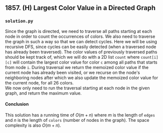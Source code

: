 ## 1857. (H) Largest Color Value in a Directed Graph

### `solution.py`
Since the graph is directed, we need to traverse all paths starting at each node in order to count the occurrences of colors. We also need to traverse the graph in such a way so that we can detect cycles. Here we will be using recursive DFS, since cycles can be easily detected (when a traversed node has already been traversed). The color values of previously traversed paths should be kept track of, which we will do with a 2D list `count` where `count[i][c]` will contain the largest color value for color `c` among all paths that starts from node `i`. During traversal we return the memoized color value if the current node has already been visited, or we recurse on the node's neighboring nodes after which we also update the memoized color value for the current node, for all 26 colors.  
We now only need to run the traversal starting at each node in the given graph, and return the maximum value.  

#### Conclusion
This solution has a running time of $O(m+n)$ where $m$ is the length of `edges` and $n$ is the length of `colors` (number of nodes in the graph). The space complexity is also $O(m+n)$.  
  


